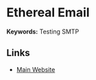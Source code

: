 # Ethereal Email

<!--
https://github.com/bahmutov/cypress-ethereal-email-example

https://github.com/resendlabs/react-email/tree/main/examples/nodemailer
-->

**Keywords:** Testing SMTP

## Links

- [Main Website](https://ethereal.email)
